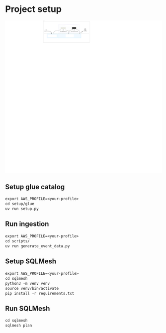 # Project setup

![infra](./architecture.excalidraw.svg)

## Setup glue catalog
````
export AWS_PROFILE=<your-profile>
cd setup/glue
uv run setup.py
````

## Run ingestion

```
export AWS_PROFILE=<your-profile>
cd scripts/
uv run generate_event_data.py
```

## Setup SQLMesh

```
export AWS_PROFILE=<your-profile>
cd sqlmesh
python3 -m venv venv
source venv/bin/activate
pip install -r requirements.txt
```

## Run SQLMesh

```
cd sqlmesh
sqlmesh plan
```
